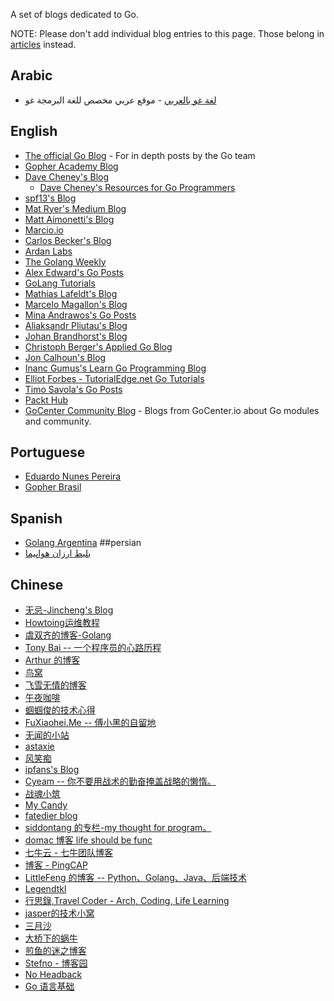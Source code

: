 A set of blogs dedicated to Go.

NOTE: Please don't add individual blog entries to this page. Those belong in [articles](Articles) instead.

## Arabic

* [لغة غو بالعربي](https://argolang.com) - موقع عربي مخصص للغة البرمجة غو

## English

* [The official Go Blog](https://go.dev/blog) - For in depth posts by the Go team
* [Gopher Academy Blog](http://blog.gopheracademy.com/)
* [Dave Cheney's Blog](http://dave.cheney.net)
  * [Dave Cheney's Resources for Go Programmers](http://dave.cheney.net/resources-for-new-go-programmers)
* [spf13's Blog](http://spf13.com/post/)
* [Mat Ryer's Medium Blog](https://medium.com/@matryer)
* [Matt Aimonetti's Blog](http://matt.aimonetti.net/)
* [Marcio.io](http://marcio.io/)
* [Carlos Becker's Blog](http://carlosbecker.com/)
* [Ardan Labs](https://www.ardanlabs.com/blog/)
* [The Golang Weekly](http://golangweekly.com/)
* [Alex Edward's Go Posts](http://www.alexedwards.net/blog/category/golang)
* [GoLang Tutorials](http://golangtutorials.blogspot.com/)
* [Mathias Lafeldt's Blog](https://mlafeldt.github.io/)
* [Marcelo Magallon's Blog](http://blog.ksub.org/bytes/)
* [Mina Andrawos's Go Posts](http://www.minaandrawos.com/category/golang-2/)
* [Aliaksandr Pliutau's Blog](http://pliutau.com/)
* [Johan Brandhorst's Blog](https://jbrandhorst.com)
* [Christoph Berger's Applied Go Blog](https://appliedgo.net)
* [Jon Calhoun's Blog](https://www.calhoun.io/)
* [Inanc Gumus's Learn Go Programming Blog](https://blog.learngoprogramming.com)
* [Elliot Forbes - TutorialEdge.net Go Tutorials](https://tutorialedge.net/course/golang/)
* [Timo Savola's Go Posts](http://savo.la/go)
* [Packt Hub](https://hub.packtpub.com/)
* [GoCenter Community Blog](https://jfrog.com/resource-center/?src=gocenter) - Blogs from GoCenter.io about Go modules and community.

## Portuguese

* [Eduardo Nunes Pereira](https://medium.com/@eduardonunespereira)
* [Gopher Brasil](http://gopher.net.br)

## Spanish
* [Golang Argentina](https://golang.com.ar)
##persian
* [بلیط ارزان هواپیما](http://flytoday.ir)
## Chinese
* [无忌-Jincheng's Blog](https://jincheng9.github.io/)
* [Howtoing运维教程](https://www.howtoing.com)
* [虞双齐的博客-Golang](https://yushuangqi.com/tags/golang.html)
* [Tony Bai -- 一个程序员的心路历程](http://tonybai.com/)
* [Arthur 的博客](http://www.zenlife.tk/index)
* [鸟窝](http://colobu.com/)
* [飞雪无情的博客](http://www.flysnow.org)
* [午夜咖啡](http://jolestar.com/)
* [蝈蝈俊的技术心得](http://www.cnblogs.com/ghj1976/)
* [FuXiaohei.Me -- 傅小黑的自留地](http://fuxiaohei.me/)
* [无闻的小站](https://github.com/Unknwon/wuwen.org)
* [astaxie](https://my.oschina.net/astaxie)
* [风笑痴](http://lunny.info/)
* [ipfans's Blog](https://www.4async.com/)
* [Cyeam -- 你不要用战术的勤奋掩盖战略的懒惰。](http://blog.cyeam.com/)
* [战魂小筑](http://www.cppblog.com/sunicdavy)
* [My Candy](http://mengqi.info/)
* [fatedier blog](http://blog.fatedier.com)
* [siddontang 的专栏-my thought for program。](http://blog.csdn.net/siddontang)
* [domac 博客 life should be func](http://lihaoquan.me)
* [七牛云 - 七牛团队博客](http://blog.qiniu.com/)
* [博客 - PingCAP](https://pingcap.com/bloglist)
* [LittleFeng 的博客 -- Python、Golang、Java、后端技术](https://allenwind.github.io)
* [Legendtkl](http://legendtkl.com/)
* [行思錄,Travel Coder - Arch, Coding, Life Learning](https://liudanking.com)
* [jasper的技术小窝](http://www.opscoder.info)
* [三月沙](https://sanyuesha.com/)
* [大桥下的蜗牛](https://blog.lab99.org/)
* [煎鱼的迷之博客](https://eddycjy.com/posts/)
* [Stefno - 博客园](https://www.cnblogs.com/qcrao-2018/)
* [No Headback](http://xargin.com/)
* [Go 语言基础](https://github.com/weirubo/learn_go)